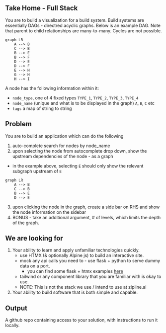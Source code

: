 ## Take Home - Full Stack

You are to build a visualization for a build system. Build systems are essentially DAGs - directred acyclic graphs.
Below is an example DAG. Note that parent to child relationships are many-to-many. Cycles are not possible.

```mermaid
graph LR
    A --> B
    C --> B
    B --> E
    B --> F
    D --> E
    D --> F
    E --> H
    G --> H
    H --> I
```

A node has the following information within it: 
- `node_type`, one of 4 fixed types `TYPE_1`, `TYPE_2`, `TYPE_3`, `TYPE_4`
- `node_name` (unique and what is to be displayed in the graph) `A`, `B`, `C` etc
- `tags` a map of string to string 

## Problem

You are to build an application which can do the following
1. auto-complete search for nodes by node_name
2. upon selecting the node from autocomplete drop down, show the upstream dependencies of the node - as a graph
  - in the example above, selecting `E` should only show the relevant subgraph upstream of `E`
```mermaid
graph LR
    A --> B
    C --> B
    B --> E
    D --> E
```
3. upon clicking the node in the graph, create a side bar on RHS and show the node information on the sidebar
4. BONUS - take an additional argument, # of levels, which limits the depth of the graph.

## We are looking for 
1. Your ability to learn and apply unfamiliar technologies quickly.
   - use HTMX (& optionally Alpine js) to build an interactive site. 
   - mock any api calls you need to - use flask + python to serve dummy data on a port.
     - you can find some flask + htmx examples [here](https://github.com/Konfuzian/htmx-examples-with-flask)
   - tailwind or any component library that you are familiar with is okay to use.
   - NOTE: This is not the stack we use / intend to use at zipline.ai
2. Your ability to build software that is both simple and capable.

## Output
A github repo containing access to your solution, with instructions to run it locally.

